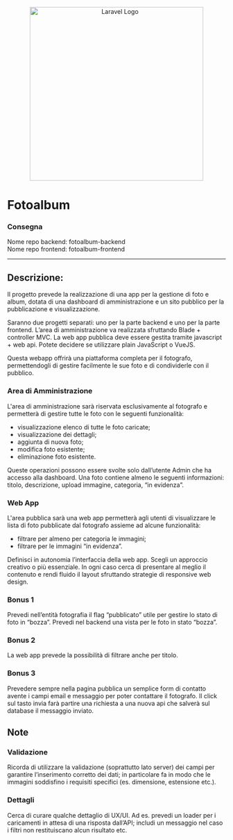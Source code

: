 <p align="center"><a href="https://laravel.com" target="_blank"><img src="https://raw.githubusercontent.com/laravel/art/master/logo-lockup/5%20SVG/2%20CMYK/1%20Full%20Color/laravel-logolockup-cmyk-red.svg" width="400" alt="Laravel Logo"></a></p>

# Fotoalbum

### Consegna

Nome repo backend: fotoalbum-backend <br>
Nome repo frontend: fotoalbum-frontend

---

## Descrizione:

Il progetto prevede la realizzazione di una app per la gestione di foto e album, dotata di una dashboard di amministrazione e un sito pubblico per la pubblicazione e visualizzazione.

Saranno due progetti separati: uno per la parte backend e uno per la parte frontend.
L’area di amministrazione va realizzata sfruttando Blade + controller MVC. La web app pubblica deve essere gestita tramite javascript + web api.
Potete decidere se utilizzare plain JavaScript o VueJS.

Questa webapp offrirà una piattaforma completa per il fotografo, permettendogli di gestire facilmente le sue foto e di condividerle con il pubblico.

### Area di Amministrazione

L'area di amministrazione sarà riservata esclusivamente al fotografo e permetterà di gestire tutte le foto con le seguenti funzionalità:

-   visualizzazione elenco di tutte le foto caricate;
-   visualizzazione dei dettagli;
-   aggiunta di nuova foto;
-   modifica foto esistente;
-   eliminazione foto esistente.

Queste operazioni possono essere svolte solo dall’utente Admin che ha accesso alla dashboard.
Una foto contiene almeno le seguenti informazioni: titolo, descrizione, upload immagine, categoria, “in evidenza”.

### Web App

L'area pubblica sarà una web app permetterà agli utenti di visualizzare le lista di foto pubblicate dal fotografo assieme ad alcune funzionalità:

-   filtrare per almeno per categoria le immagini;
-   filtrare per le immagini “in evidenza”.

Definisci in autonomia l’interfaccia della web app. Scegli un approccio creativo o più essenziale.
In ogni caso cerca di presentare al meglio il contenuto e rendi fluido il layout sfruttando strategie di responsive web design.

### Bonus 1

Prevedi nell’entità fotografia il flag “pubblicato” utile per gestire lo stato di foto in “bozza”. Prevedi nel backend una vista per le foto in stato “bozza”.

### Bonus 2

La web app prevede la possibilità di filtrare anche per titolo.

### Bonus 3

Prevedere sempre nella pagina pubblica un semplice form di contatto avente i campi email e messaggio per poter contattare il fotografo.
Il click sul tasto invia farà partire una richiesta a una nuova api che salverà sul database il messaggio inviato.

## Note

### Validazione

Ricorda di utilizzare la validazione (soprattutto lato server) dei campi per garantire l’inserimento corretto dei dati; in particolare fa in modo che le immagini soddisfino i requisiti specifici (es. dimensione, estensione etc.).

### Dettagli

Cerca di curare qualche dettaglio di UX/UI. Ad es. prevedi un loader per i caricamenti in attesa di una risposta dall’API; includi un messaggio nel caso i filtri non restituiscano alcun risultato etc.
